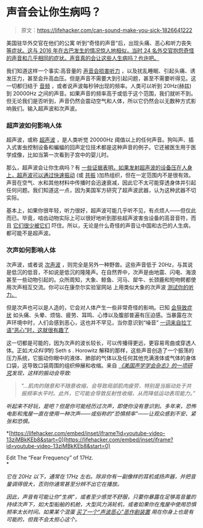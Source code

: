 # 声音会让你生病吗？

> 原文：<https://lifehacker.com/can-sound-make-you-sick-1826641222>

美国驻华外交官在他们的公寓 听到“奇怪的声音”后，出现头痛、恶心和听力丧失 [等症状。这与 2016 年在古巴发生的情况惊人地相似，当时 24 名外交官抱怨奇怪的声音和几乎相同的症状。声音真的会让这些人生病吗？也许吧。](https://www.nytimes.com/2018/06/06/world/asia/china-guangzhou-consulate-sonic-attack.html?emc=edit_na_20180606&amp;nl=breaking-news&amp;nlid=44985858ing-news&amp;ref=headline)



我们知道这样一个事实:高音量的 [声音会损害听力](https://lifehacker.com/why-you-need-less-noise-for-work-and-your-health-1792049040) ，以及扰乱睡眠、引起头痛、诱发压力，甚至会升高血压。但是声音不需要大到引起问题，甚至不需要听得见。这一切都归结于 [音频](https://en.wikipedia.org/wiki/Audio_frequency) ，或者说声波每秒钟出现的频率。人类可以听到 20Hz(赫兹)到 20000Hz 之间的声音。如果声音的频率高于或低于这个范围，我们就听不到。但无论我们是否听到，声音仍然会震动空气和人体，所以它仍然会以无数种方式影响我们。输入超声波和次声波。

### 超声波如何影响人体

超声波，或称 [超声波](https://en.wikipedia.org/wiki/Ultrasound) ，是人类听觉 20000Hz 阈值以上的任何声音。狗叫声、插入式害虫控制设备和蝙蝠的回声定位技术都是这种声音的例子。它还被医生用于医学成像，比如当第一次看到子宫中的婴儿时。

那么，超声波会让你生病吗？有 [一些证据表明，如果发射超声波的设备压在人身上，超声波可以通过快速振动](https://www.ncbi.nlm.nih.gov/pmc/articles/PMC3810427/) (或 [共振](https://en.wikipedia.org/wiki/Resonance) )加热组织，但在一定范围内不是很有效。声音在空气、水和其他材料中传播时会迅速衰减，因此它不太可能穿透身体并引起任何问题。我们知道这一点，因为美国军方研究了超声波武器，认为这种武器不切实际。

基本上，如果你很年轻，听力很好，超声波可能几乎听不见，有点烦人——但仅此而已。毕竟，啮齿动物实际上可以很好地听到那些超声波害虫设备的高音音符，而且 [它们很少被它们](https://www.ftc.gov/news-events/press-releases/2001/05/ftc-warns-manufacturers-and-retailers-ultrasonic-pest-control) 吓住。所以，无论是什么奇怪的声音让中国和古巴的人生病，都可能不是超声波。

### 次声如何影响人体

次声波，或者说 [次声波](https://en.wikipedia.org/wiki/Infrasound) ，则完全是另外一种野兽。这些声音低于 20Hz，与其说是低沉的低音，不如说是低沉的隆隆声。在自然界中，次声是由地震、闪电、海浪甚至一些动物引起的。众所周知，大象、鲸鱼、河马、犀牛、长颈鹿和短吻鳄都使用次声相互交流。你可以在康奈尔实验室网站 上用类似大象的次声波 [测试你的听力。](http://www.birds.cornell.edu/brp/elephant/cyclotis/language/infrasound.html)

但是次声也可以是人造的，它会对人体产生一些非常奇怪的影响。已知 [会导致症状](http://www.acousticecology.org/wind/winddocs/health/Ambrose%20Rand_Bruce%20McPherson%20Infrasound%20and%20Low%20Frequency%20Noise%20Study.pdf) 如头痛、头晕、烦恼、疲劳、耳鸣、心悸以及腹部普遍有压迫感。当暴露在次声环境中时，人们会感到恶心，这也并不罕见，当你意识到“噪音” [一词来自拉丁语“恶心”时，这就很有趣了](https://www.etymonline.com/word/noise)

这一切都是可能的，因为次声的波长较长，可以传播得更远，更容易弯曲或穿透人体。正如*大众科学*的 Seth s . Horowitz 解释的那样，这些声音创造了一个振荡的压力系统，它振动你眼中的液体、肺部的气体以及任何其他充满液体或气体的身体口袋，这导致口袋周围的组织伸展和收缩。来自 [*《美国声学学会杂志》的一项研究*](http://scitation.aip.org/content/asa/journal/jasa/73/6/10.1121/1.389513)*发现，这样的振动会导致:*

> *"...肌肉的随意和不随意收缩，会导致局部肌肉疲劳，特别是当振动处于共振频率水平时。此外，它可能会导致反射性收缩，从而降低运动表现能力。”*

*听起来不好玩，是吧？但是你可能经历过次声，即使你没有意识到。多年来，恐怖电影和鬼屋一直在使用一种次声——或俗称的“恐惧频率”——让观众感到不安、紧张和恐惧。*

 *[https://lifehacker.com/embed/inset/iframe?id=youtube-video-13ziMBkKEb8&start=0](https://lifehacker.com/embed/inset/iframe?id=youtube-video-13ziMBkKEb8&start=0)

<figcaption class="sc-1ptbguh-0 hxeMec caption">Edit The “Fear Frequency” of 17Hz.</figcaption>* 

*它在 20Hz 以下，通常在 17Hz 左右。除非你有一副像样的耳机或扬声器，并把音量调得很大，否则你通常甚至分辨不出它在播放。*

*因此，声音有可能让你“生病”，或者至少感觉不舒服，只要你暴露在足够高音量的持续次声下，如大型船舶的机舱，大型风力涡轮机，或者如果你在鬼屋中使用恐惧频率太长时间。如果某个混蛋 [买了一个“声波恶心”恶作剧装置](https://gizmodo.com/sonic-nausea-makes-your-prank-victims-sick-literally-5101476) 用在你身上也是有可能的，但我不会太担心这个。*